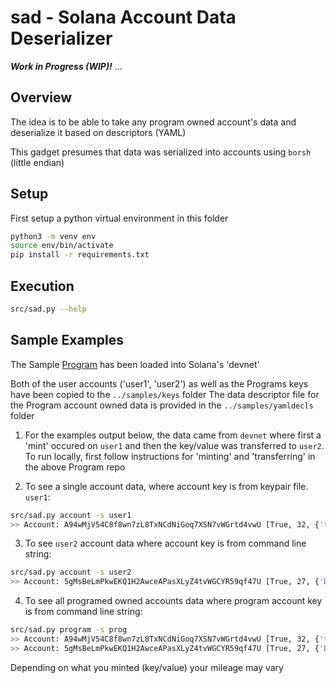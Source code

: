 # sad - Solana Account Data Deserializer

__*Work in Progress (WIP)!*__ ...

## Overview
The idea is to be able to take any program owned account's data and deserialize it based
on descriptors (YAML)

This gadget presumes that data was serialized into accounts using `borsh` (little endian)

## Setup
First setup a python virtual environment in this folder
```bash
python3 -m venv env
source env/bin/activate
pip install -r requirements.txt
```

## Execution
```bash
src/sad.py --help
```
## Sample Examples

The Sample [Program](https://github.com/hashblock/solana-cli-program-template) has been loaded into Solana's 'devnet'

Both of the user accounts ('user1', 'user2') as well as the Programs keys have been copied to the `../samples/keys` folder
The data descriptor file for the Program account owned data is provided in the `../samples/yamldecls` folder

1. For the examples output below, the data came from `devnet` where first a 'mint' occured on `user1` and then the key/value was transferred to `user2`. To run locally, first follow instructions for 'minting' and 'transferring' in the above Program repo

2. To see a single account data, where account key is from keypair file. `user1`:
```bash
src/sad.py account -s user1
>> Account: A94wMjV54C8f8wn7zL8TxNCdNiGoq7XSN7vWGrtd4vwU [True, 32, {'ts key': 'ts first value'}]
```
3. To see `user2` account data where account key is from command line string:
```bash
src/sad.py account -s user2
>> Account: 5gMsBeLmPkwEKQ1H2AwceAPasXLyZ4tvWGCYR59qf47U [True, 27, {'Dev1': 'A new value'}]
```
4. To see all programed owned accounts data where program account key is from command line string:
```bash
src/sad.py program -s prog
>> Account: A94wMjV54C8f8wn7zL8TxNCdNiGoq7XSN7vWGrtd4vwU [True, 32, {'ts key': 'ts first value'}]
>> Account: 5gMsBeLmPkwEKQ1H2AwceAPasXLyZ4tvWGCYR59qf47U [True, 27, {'Dev1': 'A new value'}]
```
Depending on what you minted (key/value) your mileage may vary
